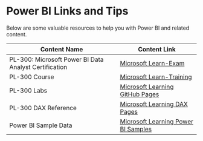 # Power BI Links and Tips

Below are some valuable resources to help you with Power BI and related content.

| Content Name                                   | Content Link                                                                 |
|-----------------------------------------------|------------------------------------------------------------------------------|
| PL-300: Microsoft Power BI Data Analyst Certification | [Microsoft Learn-Exam](https://learn.microsoft.com/en-us/certifications/exams/pl-300) |
| PL-300 Course                                  | [Microsoft Learn-Training](https://learn.microsoft.com/en-us/training/courses/pl-300t00) |
| PL-300 Labs                                    | [Microsoft Learning GitHub Pages](https://microsoftlearning.github.io/PL-300-Microsoft-Power-BI-Data-Analyst/) |
| PL-300 DAX Reference                                    | [Microsoft Learning DAX Pages](https://learn.microsoft.com/en-us/dax/) |
| Power BI Sample Data                                    | [Microsoft Learning Power BI Samples](https://learn.microsoft.com/en-us/power-bi/create-reports/sample-datasets) |
